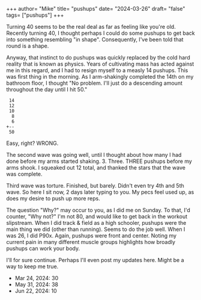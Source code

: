 +++
author= "Mike"
title= "pushups"
date= "2024-03-26"
draft= "false"
tags= ["pushups"]
+++

Turning 40 seems to be the real deal as far as feeling like you're old.<!--more--> Recently turning 40, I thought perhaps I could do some pushups to get back into something resembling "in shape". Consequently, I've been told that round is a shape.

Anyway, that instinct to do pushups was quickly replaced by the cold hard reality that is known as physics. Years of cultivating mass has acted against me in this regard, and I had to resign myself to a measly 14 pushups. This was first thing in the morning. As I arm-shakingly completed the 14th on my bathroom floor, I thought "No problem. I'll just do a descending amount throughout the day until I hit 50."
```
 14
 12
 10
  8
  6
+--
 50
```
Easy, right? WRONG.

The second wave was going well, until I thought about how many I had done before my arms started shaking. 3. Three. THREE pushups before my arms shook. I squeaked out 12 total, and thanked the stars that the wave was complete.

Third wave was torture. Finished, but barely. Didn't even try 4th and 5th wave. So here I sit now, 2 days later typing to you. My pecs feel used up, as does my desire to push up more reps. 

The question "Why?" may occur to you, as I did me on Sunday. To that, I'd counter, "Why not?" I'm not 80, and would like to get back in the workout slipstream. When I did track & field as a high schooler, pushups were the main thing we did (other than running). Seems to do the job well. When I was 26, I did P90x. Again, pushups were front and center. Noting my current pain in many different muscle groups highlights how broadly pushups can work your body.

I'll for sure continue. Perhaps I'll even post my updates here. Might be a way to keep me true.

- Mar 24, 2024: 30
- May 31, 2024: 38
- Jun 22, 2024: 10